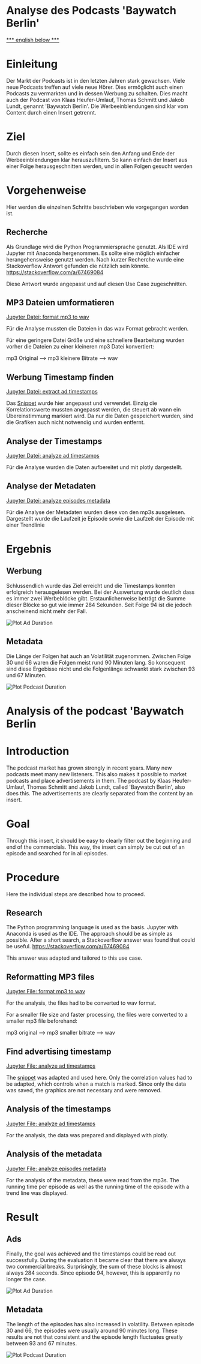 # Analyse des Podcasts 'Baywatch Berlin'

[*** english below ***](README.md#analysis-of-the-podcast-baywatch-berlin)

# Einleitung

Der Markt der Podcasts ist in den letzten Jahren stark gewachsen. Viele neue Podcasts treffen auf viele neue Hörer.
Dies ermöglicht auch einen Podcasts zu vermarkten und in dessen Werbung zu schalten.
Dies macht auch der Podcast von Klaas Heufer-Umlauf, Thomas Schmitt und Jakob Lundt, genannt 'Baywatch Berlin'.
Die Werbeeinblendungen sind klar vom Content durch einen Insert getrennt.

# Ziel

Durch diesen Insert, sollte es einfach sein den Anfang und Ende der Werbeeinblendungen klar herauszufiltern.
So kann einfach der Insert aus einer Folge herausgeschnitten werden, und in allen Folgen gesucht werden

# Vorgehenweise

Hier werden die einzelnen Schritte beschrieben wie vorgegangen worden ist.

## Recherche

Als Grundlage wird die Python Programmiersprache genutzt. Als IDE wird Jupyter mit Anaconda hergenommen.
Es sollte eine möglich einfacher herangehensweise genutzt werden.
Nach kurzer Recherche wurde eine Stackoverflow Antwort gefunden die nützlich sein könnte.
https://stackoverflow.com/a/67469084

Diese Antwort wurde angepasst und auf diesen Use Case zugeschnitten.

## MP3 Dateien umformatieren

[Jupyter Datei: format mp3 to wav](format_mp3_to_wav.ipynb)

Für die Analyse mussten die Dateien in das wav Format gebracht werden.

Für eine geringere Datei Größe und eine schnellere Bearbeitung wurden vorher die Dateien zu einer kleineren mp3 Datei konvertiert:

mp3 Original --> mp3 kleinere Bitrate --> wav

## Werbung Timestamp finden

[Jupyter Datei: extract ad timestamps](extract_ad_timestamps.ipynb)

Das [Snippet](https://stackoverflow.com/a/67469084) wurde hier angepasst und verwendet.
Einzig die Korrelationswerte mussten angepasst werden, die steuert ab wann ein Übereinstimmung markiert wird.
Da nur die Daten gespeichert wurden, sind die Grafiken auch nicht notwendig und wurden entfernt.

## Analyse der Timestamps

[Jupyter Datei: analyze ad timestamps](analyze_ad_timestamps.ipynb)

Für die Analyse wurden die Daten aufbereitet und mit plotly dargestellt.

## Analyse der Metadaten

[Jupyter Datei: analyze episodes metadata](analyze_episodes_metadata.ipynb)

Für die Analyse der Metadaten wurden diese von den mp3s ausgelesen.
Dargestellt wurde die Laufzeit je Episode sowie die Laufzeit der Episode mit einer Trendlinie

# Ergebnis

## Werbung

Schlussendlich wurde das Ziel erreicht und die Timestamps konnten erfolgreich herausgelesen werden.
Bei der Auswertung wurde deutlich dass es immer zwei Werbeblöcke gibt.
Erstaunlicherweise beträgt die Summe dieser Blöcke so gut wie immer 284 Sekunden.
Seit Folge 94 ist die jedoch anscheinend nicht mehr der Fall.

![Plot Ad Duration](plot_ads.png "Plot Ad Duration")

## Metadata

Die Länge der Folgen hat auch an Volatilität zugenommen.
Zwischen Folge 30 und 66 waren die Folgen meist rund 90 Minuten lang.
So konsequent sind diese Ergebisse nicht und die Folgenlänge schwankt stark zwischen 93 und 67 Minuten.

![Plot Podcast Duration](plot_duration.png "Plot Podcast Duration")


# Analysis of the podcast 'Baywatch Berlin

# Introduction

The podcast market has grown strongly in recent years. Many new podcasts meet many new listeners.
This also makes it possible to market podcasts and place advertisements in them.
The podcast by Klaas Heufer-Umlauf, Thomas Schmitt and Jakob Lundt, called 'Baywatch Berlin', also does this.
The advertisements are clearly separated from the content by an insert.

# Goal

Through this insert, it should be easy to clearly filter out the beginning and end of the commercials.
This way, the insert can simply be cut out of an episode and searched for in all episodes.

# Procedure

Here the individual steps are described how to proceed.

## Research

The Python programming language is used as the basis. Jupyter with Anaconda is used as the IDE.
The approach should be as simple as possible.
After a short search, a Stackoverflow answer was found that could be useful.
https://stackoverflow.com/a/67469084

This answer was adapted and tailored to this use case.

## Reformatting MP3 files

[Jupyter File: format mp3 to wav](format_mp3_to_wav.ipynb)

For the analysis, the files had to be converted to wav format.

For a smaller file size and faster processing, the files were converted to a smaller mp3 file beforehand:

mp3 original --> mp3 smaller bitrate --> wav

## Find advertising timestamp

[Jupyter File: analyze ad timestamps](analyze_ad_timestamps.ipynb)

The [snippet](https://stackoverflow.com/a/67469084) was adapted and used here.
Only the correlation values had to be adapted, which controls when a match is marked.
Since only the data was saved, the graphics are not necessary and were removed.

## Analysis of the timestamps

[Jupyter File: analyze ad timestamps](analyze_ad_timestamps.ipynb)

For the analysis, the data was prepared and displayed with plotly.

## Analysis of the metadata

[Jupyter File: analyze episodes metadata](analyze_episodes_metadata.ipynb)

For the analysis of the metadata, these were read from the mp3s.
The running time per episode as well as the running time of the episode with a trend line was displayed.

# Result

## Ads

Finally, the goal was achieved and the timestamps could be read out successfully.
During the evaluation it became clear that there are always two commercial breaks.
Surprisingly, the sum of these blocks is almost always 284 seconds.
Since episode 94, however, this is apparently no longer the case.

![Plot Ad Duration](plot_ads.png "Plot Ad Duration")

## Metadata

The length of the episodes has also increased in volatility.
Between episode 30 and 66, the episodes were usually around 90 minutes long.
These results are not that consistent and the episode length fluctuates greatly between 93 and 67 minutes.

![Plot Podcast Duration](plot_duration.png "Plot Podcast Duration")